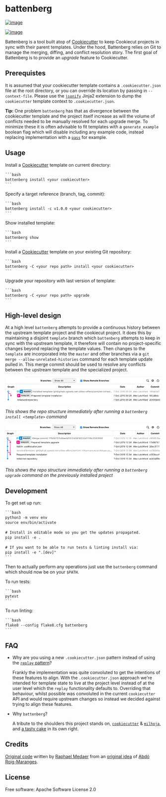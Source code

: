 # battenberg

[![image](https://img.shields.io/pypi/v/battenberg.svg)](https://pypi.python.org/pypi/battenberg)

[![image](https://img.shields.io/travis/zillow/battenberg.svg)](https://travis-ci.org/zillow/battenberg)

Battenberg is a tool built atop of [Cookiecutter](https://github.com/audreyr/cookiecutter) to keep Cookiecut projects
in sync with their parent templates. Under the hood, Battenberg relies on Git to manage the merging, diffing, and
conflict resolution story. The first goal of Battenberg is to provide an *upgrade* feature to Cookiecutter.

## Prerequistes

It is assumed that your cookiecutter template contains a `.cookiecutter.json` file at the root directory, or you can override its location by
passing in `--context-file`. Please use the [`jsonify`](https://github.com/cookiecutter/cookiecutter/pull/791) Jinja2 extension to dump the
`cookiecutter` template context to `.cookiecutter.json`.

**Tip:** One problem `battenberg` has that as divergence between the cookiecutter template and the project itself increase as will the volume of
conflicts needed to be manually resolved for each upgrade merge. To minimize these it is often advisable to fit templates with a
`generate_example` boolean flag which will disable including any example code, instead replacing implementation with a
[`pass`](https://docs.python.org/3/reference/simple_stmts.html#the-pass-statement) for example.

## Usage

Install a [Cookiecutter](https://github.com/audreyr/cookiecutter)
template on current directory:

    ```bash
    battenberg install <your cookiecutter>
    ```

Specify a target reference (branch, tag, commit):

    ```bash
    battenberg install -c v1.0.0 <your cookiecutter>
    ```

Show installed template:

    ```bash
    battenberg show
    ```

Install a [Cookiecutter](https://github.com/audreyr/cookiecutter) template on your existing Git repository:

    ```bash
    battenberg -C <your repo path> install <your cookiecutter>
    ```

Upgrade your repository with last version of template:

    ```bash
    battenberg -C <your repo path> upgrade
    ```

## High-level design

At a high level `battenberg` attempts to provide a continuous history between the upstream template project and the cookiecut project. It does this by maintaining a disjoint `template`
branch which `battenberg` attempts to keep in sync with the upstream template, it therefore will contain no project-specific changes beyond replacing the template values. Then changes
to the `template` are incorporated into the `master` and other branches via a `git merge --allow-unrelated-histories` command for each template update pulled in. This merge commit
should be used to resolve any conflicts between the upstream template and the specialized project.

![A new project in battenberg](img/new.png)

*This shows the repo structure immediately after running a `battenberg install <template>` command*

![An updated project in battenberg](img/updated.png)

*This shows the repo structure immediately after running a `battenberg upgrade` command on the previously installed project*

## Development

To get set up run:

    ```bash
    python3 -m venv env
    source env/bin/activate

    # Install in editable mode so you get the updates propagated.
    pip install -e .

    # If you want to be able to run tests & linting install via:
    pip install -e ".[dev]"
    ```

Then to actually perform any operations just use the `battenberg` command which should now be on your `$PATH`.

To run tests:

    ```bash
    pytest
    ```

To run linting:

    ```bash
    flake8 --config flake8.cfg battenberg
    ```

## FAQ

* Why are you using a new `.cookiecutter.json` pattern instead of using the [`replay` pattern](https://cookiecutter.readthedocs.io/en/latest/advanced/replay.html)?

    Frankly the implementation was quite convoluted to get the intentions of these features to align. With the `.cookiecutter.json` approach
    we're intended for template state to live at the project level instead of at the user level which the `replay` functionality defaults to.
    Overriding that behaviour, whilst possible was convoluted in the current `cookiecutter` API and would require upstream changes so instead
    we decided against trying to align these features.

* Why `battenberg`?

    A tribute to the shoulders this project stands on, [`cookiecutter`](https://github.com/cookiecutter/cookiecutter) &
    [`milhoja`](https://github.com/rmedaer/milhoja), and [a tasty cake](https://en.wikipedia.org/wiki/Battenberg_cake) in its own right.

## Credits

[Original code](https://github.com/rmedaer/battenberg) written by [Raphael Medaer](https://github.com/rmedaer) from an [original
idea](https://github.com/cookiecutter/cookiecutter/issues/784) of [Abdó Roig-Maranges](https://github.com/aroig).

## License

Free software: Apache Software License 2.0
